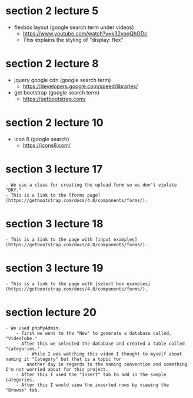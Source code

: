 # section 2 lecture 5 
- flexbox layout (google search term under videos)
    - https://www.youtube.com/watch?v=k32voqQhODc
    - This explains the styling of "display: flex"


# section 2 lecture 8
- jquery google cdn (google search term)
    - https://developers.google.com/speed/libraries/
- get bootstrap (google search term)
    - https://getbootstrap.com/


# section 2 lecture 10
- icon 8 (google search)
    - https://icons8.com/


# section 3 lecture 17
    - We use a class for creating the upload form so we don't violate "DRY."
    - This is a link to the [forms page](https://getbootstrap.com/docs/4.0/components/forms/).


# section 3 lecture 18 
    - This is a link to the page with [input examples](https://getbootstrap.com/docs/4.0/components/forms/).


# section 3 lecture 19
    - This is a link to the page with [select box examples](https://getbootstrap.com/docs/4.0/components/forms/).

# section lecture 20
    - We used phpMyAdmin.
        - First we went to the "New" to generate a database called, "VideoTube."
        - After this we selected the database and created a table called "categories."
            - While I was watching this video I thought to myself about naming it "Category" but that is a topic for
            another day in regards to the naming convention and something I'm not worried about for this project.
        - After this I used the "Insert" tab to add in the sample categories.
        - After this I would view the inserted rows by viewing the "Browse" tab.    
         